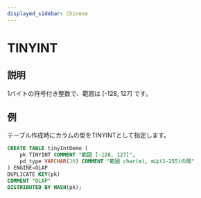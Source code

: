 ```yaml
---
displayed_sidebar: Chinese
---
```


# TINYINT

## 説明

1バイトの符号付き整数で、範囲は [-128, 127] です。

## 例

テーブル作成時にカラムの型をTINYINTとして指定します。

```sql
CREATE TABLE tinyIntDemo (
    pk TINYINT COMMENT "範囲 [-128, 127]",
    pd_type VARCHAR(20) COMMENT "範囲 char(m), mは(1-255)の間"
) ENGINE=OLAP 
DUPLICATE KEY(pk)
COMMENT "OLAP"
DISTRIBUTED BY HASH(pk);
```
